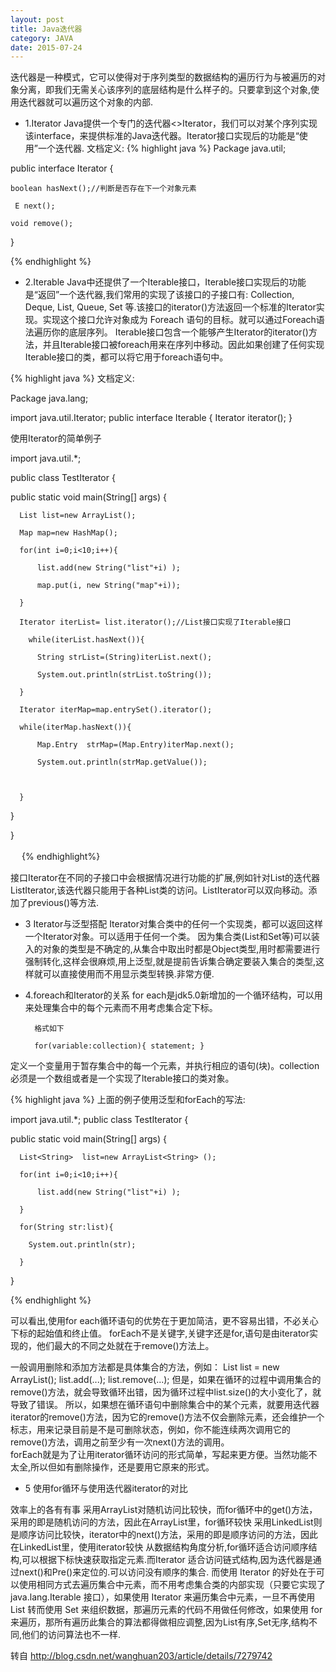 ```yaml
---
layout: post
title: Java迭代器
category: JAVA
date: 2015-07-24
---
```


迭代器是一种模式，它可以使得对于序列类型的数据结构的遍历行为与被遍历的对象分离，即我们无需关心该序列的底层结构是什么样子的。只要拿到这个对象,使用迭代器就可以遍历这个对象的内部.

<!-- more -->

* 1.Iterator
Java提供一个专门的迭代器<<interface>>Iterator，我们可以对某个序列实现该interface，来提供标准的Java迭代器。Iterator接口实现后的功能是“使用”一个迭代器.
文档定义:
{% highlight java %}
Package  java.util; 

public interface Iterator<E> {

    boolean hasNext();//判断是否存在下一个对象元素

     E next();

    void remove();
}


{% endhighlight %}

* 2.Iterable
Java中还提供了一个Iterable接口，Iterable接口实现后的功能是“返回”一个迭代器,我们常用的实现了该接口的子接口有: Collection<E>, Deque<E>, List<E>, Queue<E>, Set<E> 等.该接口的iterator()方法返回一个标准的Iterator实现。实现这个接口允许对象成为 Foreach 语句的目标。就可以通过Foreach语法遍历你的底层序列。
 Iterable接口包含一个能够产生Iterator的iterator()方法，并且Iterable接口被foreach用来在序列中移动。因此如果创建了任何实现Iterable接口的类，都可以将它用于foreach语句中。

 {% highlight java %}
 文档定义:

Package  java.lang; 

import  java.util.Iterator; 
public interface Iterable<T> { 
     Iterator<T> iterator(); 
}

使用Iterator的简单例子

import java.util.*;

public class TestIterator {


   public static void main(String[] args) {

        

      List list=new ArrayList();

      Map map=new HashMap();

      for(int i=0;i<10;i++){

          list.add(new String("list"+i) );

          map.put(i, new String("map"+i));

      }

      Iterator iterList= list.iterator();//List接口实现了Iterable接口

        while(iterList.hasNext()){

          String strList=(String)iterList.next();

          System.out.println(strList.toString());

      }

      Iterator iterMap=map.entrySet().iterator();

      while(iterMap.hasNext()){

          Map.Entry  strMap=(Map.Entry)iterMap.next();

          System.out.println(strMap.getValue());

 

      }

   }

}

 <span style="font-size:18px;color:#000099;">&nbsp; </span><span style="font-size:18px;color:#000099;"></span>&nbsp;
 {% endhighlight%}


接口Iterator在不同的子接口中会根据情况进行功能的扩展,例如针对List的迭代器ListIterator,该迭代器只能用于各种List类的访问。ListIterator可以双向移动。添加了previous()等方法.
 
* 3   Iterator与泛型搭配
Iterator对集合类中的任何一个实现类，都可以返回这样一个Iterator对象。可以适用于任何一个类。
因为集合类(List和Set等)可以装入的对象的类型是不确定的,从集合中取出时都是Object类型,用时都需要进行强制转化,这样会很麻烦,用上泛型,就是提前告诉集合确定要装入集合的类型,这样就可以直接使用而不用显示类型转换.非常方便.
 
* 4.foreach和Iterator的关系
        for each是jdk5.0新增加的一个循环结构，可以用来处理集合中的每个元素而不用考虑集合定下标。

        格式如下 

        for(variable:collection){ statement; }

定义一个变量用于暂存集合中的每一个元素，并执行相应的语句(块)。collection必须是一个数组或者是一个实现了lterable接口的类对象。 
 
 {% highlight java %}
上面的例子使用泛型和forEach的写法:

import java.util.*;
public class TestIterator {



   public static void main(String[] args) {

        

      List<String>  list=new ArrayList<String> ();

      for(int i=0;i<10;i++){

          list.add(new String("list"+i) );

      }

      for(String str:list){

        System.out.println(str);

      }  

}


 {% endhighlight %}

可以看出,使用for each循环语句的优势在于更加简洁，更不容易出错，不必关心下标的起始值和终止值。
forEach不是关键字,关键字还是for,语句是由iterator实现的，他们最大的不同之处就在于remove()方法上。

 一般调用删除和添加方法都是具体集合的方法，例如：
 List list = new ArrayList(); list.add(...); list.remove(...);
 但是，如果在循环的过程中调用集合的remove()方法，就会导致循环出错，因为循环过程中list.size()的大小变化了，就导致了错误。 所以，如果想在循环语句中删除集合中的某个元素，就要用迭代器iterator的remove()方法，因为它的remove()方法不仅会删除元素，还会维护一个标志，用来记录目前是不是可删除状态，例如，你不能连续两次调用它的remove()方法，调用之前至少有一次next()方法的调用。  
 forEach就是为了让用iterator循环访问的形式简单，写起来更方便。当然功能不太全,所以但如有删除操作，还是要用它原来的形式。
 
 * 5   使用for循环与使用迭代器iterator的对比
 
效率上的各有有事
采用ArrayList对随机访问比较快，而for循环中的get()方法，采用的即是随机访问的方法，因此在ArrayList里，for循环较快
采用LinkedList则是顺序访问比较快，iterator中的next()方法，采用的即是顺序访问的方法，因此在LinkedList里，使用iterator较快
从数据结构角度分析,for循环适合访问顺序结构,可以根据下标快速获取指定元素.而Iterator 适合访问链式结构,因为迭代器是通过next()和Pre()来定位的.可以访问没有顺序的集合. 
而使用 Iterator 的好处在于可以使用相同方式去遍历集合中元素，而不用考虑集合类的内部实现（只要它实现了 java.lang.Iterable 接口），如果使用 Iterator 来遍历集合中元素，一旦不再使用 List 转而使用 Set 来组织数据，那遍历元素的代码不用做任何修改，如果使用 for 来遍历，那所有遍历此集合的算法都得做相应调整,因为List有序,Set无序,结构不同,他们的访问算法也不一样.


转自 http://blog.csdn.net/wanghuan203/article/details/7279742

